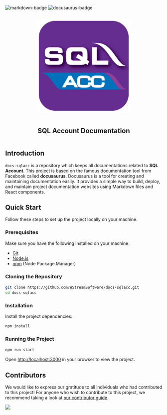 ![markdown-badge][markdown-badge] ![docusaurus-badge][docusaurus-badge]

[markdown-badge]: https://img.shields.io/badge/Markdown-blue
[docusaurus-badge]: https://img.shields.io/badge/Docusaurus-3.1.0-green

<div align="center">
    <article style="display: flex; flex-direction: column; align-items: center; justify-content: center;">
        <p align="center"><img width="300" src="/static/img/account-logo.png" /></p>
        <h1 style="width: 100%; text-align: center;">SQL Account Documentation</h1>
    </article>
</div>

## Introduction

`docs-sqlacc` is a repository which keeps all documentations related to **SQL Account**. This project is based on the famous documentation tool from Facebook called **docusaurus**. Docusaurus is a tool for creating and maintaining documentation easily. It provides a simple way to build, deploy, and maintain project documentation websites using Markdown files and React components.

## Quick Start

Follow these steps to set up the project locally on your machine.

### Prerequisites

Make sure you have the following installed on your machine:

- [Git](https://git-scm.com/)
- [Node.js](https://nodejs.org/en)
- [npm](https://www.npmjs.com/) (Node Package Manager)

### Cloning the Repository

```bash
git clone https://github.com/eStreamSoftware/docs-sqlacc.git
cd docs-sqlacc
```

### Installation

Install the project dependencies:

```bash
npm install
```

### Running the Project

```bash
npm run start
```

Open [http://localhost:3000](http://localhost:3000) in your browser to view the project.

## Contributors

We would like to express our gratitude to all individuals who had contributed to this project! For anyone who wish to contribute to this project, we recommend taking a look at [our contributor guide](https://github.com/eStreamSoftware/docs-sqlacc/CONTRIBUTING.md).

<a href="https://github.com/eStreamSoftware/docs-sqlacc/graphs/contributors">
  <img src="https://contrib.rocks/image?repo=eStreamSoftware/docs-sqlacc" />
</a>
